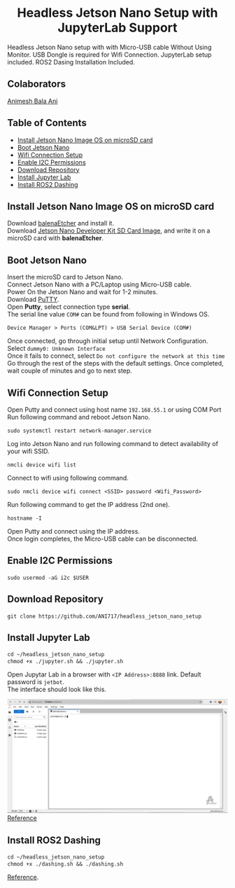 <p align="center">
  <h1 align="center">Headless Jetson Nano Setup with JupyterLab Support</h1>
</p>

Headless Jetson Nano setup with with Micro-USB cable Without Using Monitor. USB Dongle is required for Wifi Connection. JupyterLab setup included. ROS2 Dasing Installation Included. 

## Colaborators
[Animesh Bala Ani](https://www.linkedin.com/in/ani717/)

## Table of Contents
* [Install Jetson Nano Image OS on microSD card](#install) <br/>
* [Boot Jetson Nano](#boot) <br/>
* [Wifi Connection Setup](#wifi) <br/>
* [Enable I2C Permissions](#i2c) <br/>
* [Download Repository](#repository) <br/>
* [Install Jupyter Lab](#jupytarlab) <br/>
* [Install ROS2 Dashing](#ros2dashing) <br/>


## Install Jetson Nano Image OS on microSD card <a name="install"></a>
Download [balenaEtcher](https://www.balena.io/etcher/) and install it.</br>
Download [Jetson Nano Developer Kit SD Card Image](https://developer.nvidia.com/jetson-nano-sd-card-image-45-0), and write it on a microSD card with **balenaEtcher**.</br>

## Boot Jetson Nano <a name="boot"></a>
Insert the microSD card to Jetson Nano.</br>
Connect Jetson Nano with a PC/Laptop using Micro-USB cable.</br>
Power On the Jetson Nano and wait for 1-2 minutes.</br>
Download [PuTTY](https://www.putty.org/).<br/>
Open **Putty**, select connection type **serial**.<br/>
The serial line value `COM#` can be found from following in Windows OS.</br>
```
Device Manager > Ports (COM&LPT) > USB Serial Device (COM#)
```
Once connected, go through initial setup until Network Configuration.</br>
Select `dummy0: Unknown Interface`</br>
Once it fails to connect, select `Do not configure the network at this time`</br>
Go through the rest of the steps with the default settings.
Once completed, wait couple of minutes and go to next step.

## Wifi Connection Setup <a name="wifi"></a>
Open Putty and connect using host name `192.168.55.1` or using COM Port<br/>
Run following command and reboot Jetson Nano.</br>
```
sudo systemctl restart network-manager.service
```
Log into Jetson Nano and run following command to detect availability of your wifi SSID.</br>
```
nmcli device wifi list
```
Connect to wifi using following command.</br>
```
sudo nmcli device wifi connect <SSID> password <Wifi_Password>
```
Run following command to get the IP address (2nd one).</br>
```
hostname -I
```
Open Putty and connect using the IP address.<br/>
Once login completes, the Micro-USB cable can be disconnected.

## Enable I2C Permissions <a name="i2c"></a>
```
sudo usermod -aG i2c $USER
```

## Download Repository <a name="repository"></a>
```
git clone https://github.com/ANI717/headless_jetson_nano_setup
```

## Install Jupyter Lab <a name="jupytarlab"></a>
```
cd ~/headless_jetson_nano_setup
chmod +x ./jupyter.sh && ./jupyter.sh
```
Open Jupytar Lab in a browser with `<IP Address>:8888` link. Default password is `jetbot`.<br/> 
The interface should look like this.<br/>

<img src="JupytarLab.png" alt="JupytarLab Interface" class="inline"/><br/>
[Reference](https://github.com/NVIDIA-AI-IOT/jetbot/wiki/Create-SD-Card-Image-From-Scratch)

## Install ROS2 Dashing <a name="ros2dashing"></a>
```
cd ~/headless_jetson_nano_setup
chmod +x ./dashing.sh && ./dashing.sh
```
[Reference](https://docs.ros.org/en/dashing/Installation/Ubuntu-Install-Debians.html).

